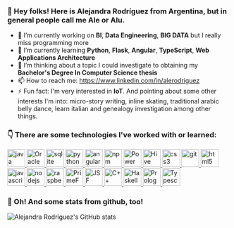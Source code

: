 ### 👋 Hey folks! Here is Alejandra Rodríguez from Argentina, but in general people call me Ale or Alu.
<!--
Here are some ideas to get you started:
- 👯 I’m looking to collaborate on ...
- 🤔 I’m looking for help with ...
- 💬 Ask me about ...
- 😄 Pronouns: ...
-->

- 🔭 I’m currently working on **BI**, **Data Engineering**, **BIG DATA** but I really miss programming more
- 🌱 I’m currently learning **Python**, **Flask**, **Angular**, **TypeScript**, **Web Applications Architecture**
- 💭 I’m thinking about a topic I could investigate to obtaining my **Bachelor's Degree In Computer Science thesis**
- 📫 How to reach me: https://www.linkedin.com/in/alerodriguez
- ⚡ Fun fact: I'm very interested in **IoT**. And pointing about some other interests I'm into: micro-story writing, inline skating, traditional arabic belly dance, learn italian and genealogy investigation among other things.
<p>
  
</p>

### 👇 There are some technologies I've worked with or learned:


<a href="https://www.oracle.com/java" target="_blank"> <img src="https://www.vectorlogo.zone/logos/java/java-icon.svg" alt="java" width="40" height="40"/> </a> 
<a href="https://www.oracle.com/database/technologies/" target="_blank"> <img src="https://www.vectorlogo.zone/logos/oracle/oracle-icon.svg" alt="Oracle" width="40" height="40"/> </a> 
<a href="https://www.sqlite.org/" target="_blank"> <img src="https://www.vectorlogo.zone/logos/sqlite/sqlite-icon.svg" alt="sqlite" width="40" height="40"/> </a>
<a href="https://www.python.org/" target="_blank"> <img src="https://www.vectorlogo.zone/logos/python/python-icon.svg" alt="python" width="40" height="40"/> </a> 
<a href="https://angular.io/" target="_blank"> <img src="https://www.vectorlogo.zone/logos/angular/angular-icon.svg" alt="angular" width="40" height="40"/> </a> 
<a href="https://www.npmjs.com/" target="_blank"> <img src="https://www.vectorlogo.zone/logos/npmjs/npmjs-icon.svg" alt="npm" width="40" height="40"/> </a> 
<a href="https://powerbi.microsoft.com/" target="_blank"> <img src="https://www.vectorlogo.zone/logos/microsoft_powerbi/microsoft_powerbi-icon.svg" alt="Power BI" width="40" height="40"/> </a> 
<a href="https://hive.apache.org/" target="_blank"> <img src="https://www.vectorlogo.zone/logos/apache_hive/apache_hive-icon.svg" alt="Hive" width="40" height="40"/> </a> 
<a href="https://www.w3.org/Style/CSS/Overview.en.html" target="_blank"> <img src="https://www.vectorlogo.zone/logos/w3_css/w3_css-icon.svg" alt="css3" width="40" height="40"/> </a> 
<a href="https://git-scm.com/" target="_blank"> <img src="https://www.vectorlogo.zone/logos/git-scm/git-scm-icon.svg" alt="git" width="40" height="40"/> </a> 
<a href="https://www.w3.org/html/" target="_blank"> <img src="https://www.vectorlogo.zone/logos/w3_html5/w3_html5-icon.svg" alt="html5" width="40" height="40"/> </a> 
<a href="https://developer.mozilla.org/en-US/docs/Web/JavaScript" target="_blank"> <img src="https://www.vectorlogo.zone/logos/javascript/javascript-icon.svg" alt="javascript" width="40" height="40"/> </a> 
<a href="https://nodejs.org" target="_blank"> <img src="https://www.vectorlogo.zone/logos/nodejs/nodejs-icon.svg" alt="nodejs" width="40" height="40"/> </a> 
<a href="https://www.raspberrypi.org" target="_blank"> <img src="https://www.vectorlogo.zone/logos/raspberrypi/raspberrypi-icon.svg" alt="raspberrypi" width="40" height="40"/> </a> 
<a href="https://www.primefaces.org/" target="_blank"> <img src="https://static.javatpoint.com/primefaces/images/primefaces-tutorial.png" alt="PrimeFaces" width="40" height="40"/> </a> 
<a href="https://www.oracle.com/java/technologies/javaserverfaces.html" target="_blank"> <img src="https://consejotecnologico.com/wp-content/uploads/2019/02/jsf.jpg" alt="JSF" width="40" height="40"/> </a> 
<a href="https://archive.org/details/cprogramminglang00stro_0" target="_blank"> <img src="https://upload.wikimedia.org/wikipedia/commons/thumb/1/18/ISO_C%2B%2B_Logo.svg/911px-ISO_C%2B%2B_Logo.svg.png" alt="C++" width="40" height="40"/> </a> 
<a href="https://www.haskell.org/" target="_blank"> <img src="https://www.vectorlogo.zone/logos/haskell/haskell-icon.svg" alt="Haskell" width="40" height="40"/> </a> 
<a href="https://www.swi-prolog.org/" target="_blank"> <img src="https://avatars2.githubusercontent.com/u/6884283?v=3&s=200" alt="Prolog" width="40" height="40"/> </a> 
<a href="https://www.typescriptlang.org/" target="_blank"> <img src="https://www.vectorlogo.zone/logos/typescriptlang/typescriptlang-icon.svg" alt="Typescript" width="40" height="40"/> </a> 

<!--
<a href="" target="_blank"> <img src="" alt="" width="40" height="40"/> </a> 
-->

### 🔦 Oh! And some stats from github, too!

![Alejandra Rodríguez's GitHub stats](https://github-readme-stats.vercel.app/api?username=alu-rodriguez&show_icons=true&theme=chartreuse-dark)
